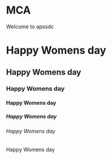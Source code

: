 # MCA
<h>Welcome to apssdc</h>

<h1>Happy Womens day</h1>
<h2>Happy Womens day</h2>
<h3>Happy Womens day</h3>
<h4>Happy Womens day</h4>
<h5>Happy Womens day</h5>
<h6>Happy Womens day</h6>
<h7>Happy Womens day</h7>

